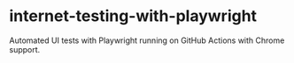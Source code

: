 # internet-testing-with-playwright
Automated UI tests with Playwright running on GitHub Actions with Chrome support.
